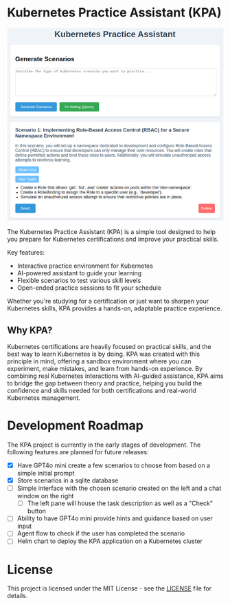 # Kubernetes Practice Assistant (KPA)

![KPA](docs/kpa.png)

The Kubernetes Practice Assistant (KPA) is a simple tool designed to help you prepare for Kubernetes certifications and improve your practical skills. 

Key features:
- Interactive practice environment for Kubernetes
- AI-powered assistant to guide your learning
- Flexible scenarios to test various skill levels
- Open-ended practice sessions to fit your schedule

Whether you're studying for a certification or just want to sharpen your Kubernetes skills, KPA provides a hands-on, adaptable practice experience.

## Why KPA?

Kubernetes certifications are heavily focused on practical skills, and the best way to learn Kubernetes is by doing. KPA was created with this principle in mind, offering a sandbox environment where you can experiment, make mistakes, and learn from hands-on experience. By combining real Kubernetes interactions with AI-guided assistance, KPA aims to bridge the gap between theory and practice, helping you build the confidence and skills needed for both certifications and real-world Kubernetes management.

# Development Roadmap

The KPA project is currently in the early stages of development. The following features are planned for future releases:
- [x] Have GPT4o mini create a few scenarios to choose from based on a simple initial prompt
- [x] Store scenarios in a sqlite database
- [ ] Simple interface with the chosen scenario created on the left and a chat window on the right
    - [ ] The left pane will house the task description as well as a "Check" button
- [ ] Ability to have GPT4o mini provide hints and guidance based on user input
- [ ] Agent flow to check if the user has completed the scenario
- [ ] Helm chart to deploy the KPA application on a Kubernetes cluster

# License

This project is licensed under the MIT License - see the [LICENSE](LICENSE) file for details.